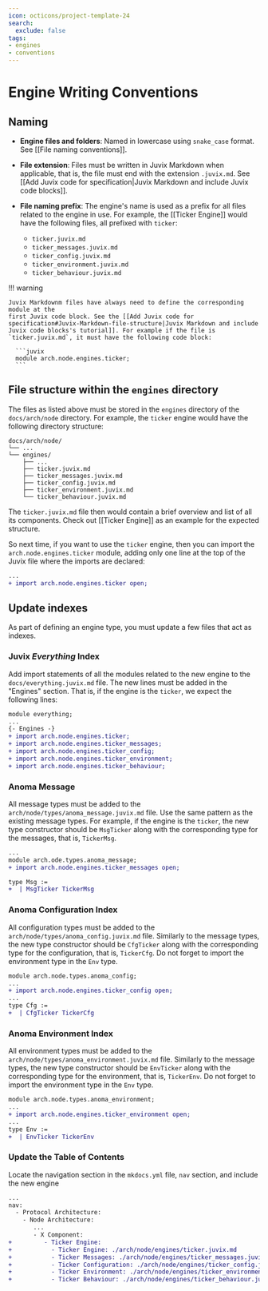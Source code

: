 ```yaml
---
icon: octicons/project-template-24
search:
  exclude: false
tags:
- engines
- conventions
---
```


# Engine Writing Conventions

## Naming

<div class="annotate" markdown>

- **Engine files and folders**: Named in lowercase using `snake_case` format. See [[File naming conventions]].

- **File extension**: Files must be written in Juvix Markdown when applicable, that is, the file
  must end with the extension `.juvix.md`. See [[Add Juvix code for specification|Juvix Markdown and include Juvix code blocks]].

- **File naming prefix**: The engine's name is used as a prefix for all
  files related to the engine in use. For example, the [[Ticker Engine]]
  would have the following files, all prefixed with `ticker`:

  - `ticker.juvix.md`
  - `ticker_messages.juvix.md`
  - `ticker_config.juvix.md`
  - `ticker_environment.juvix.md`
  - `ticker_behaviour.juvix.md`

</div>

!!! warning

    Juvix Markdownm files have always need to define the corresponding module at the
    first Juvix code block. See the [[Add Juvix code for specification#Juvix-Markdown-file-structure|Juvix Markdown and include Juvix code blocks's tutorial]]. For example if the file is
    `ticker.juvix.md`, it must have the following code block:

      ```juvix
      module arch.node.engines.ticker;
      ```

## File structure within the `engines` directory

The files as listed above must be stored in the `engines` directory of the
`docs/arch/node` directory. For example, the `ticker` engine would
have the following directory structure:

```plaintext
docs/arch/node/
└── ...
└── engines/
    ├── ...
    ├── ticker.juvix.md
    ├── ticker_messages.juvix.md
    ├── ticker_config.juvix.md
    ├── ticker_environment.juvix.md
    └── ticker_behaviour.juvix.md
```

The `ticker.juvix.md` file then would contain a brief overview and list of all
its components. Check out [[Ticker Engine]] as an example for the expected
structure.

So next time, if you want to use the `ticker` engine, then you can import the
`arch.node.engines.ticker` module, adding only one line at the top of the Juvix
file where the imports are declared:

```diff
...
+ import arch.node.engines.ticker open;
```


## Update indexes

As part of defining an engine type, you must update a few files that act as indexes.

### Juvix *Everything* Index

Add import statements of all the modules related to the new engine to the
`docs/everything.juvix.md` file. The new lines must be added in the "Engines"
section. That is, if the engine is the `ticker`, we expect the following lines:

```diff title="docs/everything.juvix.md"
module everything;
...
{- Engines -}
+ import arch.node.engines.ticker;
+ import arch.node.engines.ticker_messages;
+ import arch.node.engines.ticker_config;
+ import arch.node.engines.ticker_environment;
+ import arch.node.engines.ticker_behaviour;
```


### Anoma Message

All message types must be added to the `arch/node/types/anoma_message.juvix.md` file.
Use the same pattern as the existing message types.
For example, if the engine is the `ticker`, the new type constructor should be `MsgTicker`
along with the corresponding type for the messages, that is, `TickerMsg`.

```diff title="arch/node/types/anoma_message.juvix.md"
...
module arch.ode.types.anoma_message;
+ import arch.node.engines.ticker_messages open;

type Msg :=
+  | MsgTicker TickerMsg
```


### Anoma Configuration Index

All configuration types must be added to the `arch/node/types/anoma_config.juvix.md` file.
Similarly to the message types, the new type constructor should be `CfgTicker`
along with the corresponding type for the configuration, that is, `TickerCfg`.
Do not forget to import the environment type in the `Env` type.

```diff title="arch/node/types/anoma_config.juvix.md"
module arch.node.types.anoma_config;
...
+ import arch.node.engines.ticker_config open;
...
type Cfg :=
+  | CfgTicker TickerCfg
```


### Anoma Environment Index

All environment types must be added to the `arch/node/types/anoma_environment.juvix.md` file.
Similarly to the message types, the new type constructor should be `EnvTicker`
along with the corresponding type for the environment, that is, `TickerEnv`.
Do not forget to import the environment type in the `Env` type.

```diff title="arch/node/types/anoma_environment.juvix.md"
module arch.node.types.anoma_environment;
...
+ import arch.node.engines.ticker_environment open;
...
type Env :=
+  | EnvTicker TickerEnv
```

### Update the Table of Contents

Locate the navigation section in the `mkdocs.yml` file, `nav` section, and include
the new engine

```diff title="mkdocs.yml"
...
nav:
  - Protocol Architecture:
    - Node Architecture:
       ...
       - X Component:
+         - Ticker Engine:
+           - Ticker Engine: ./arch/node/engines/ticker.juvix.md
+           - Ticker Messages: ./arch/node/engines/ticker_messages.juvix.md
+           - Ticker Configuration: ./arch/node/engines/ticker_config.juvix.md
+           - Ticker Environment: ./arch/node/engines/ticker_environment.juvix.md
+           - Ticker Behaviour: ./arch/node/engines/ticker_behaviour.juvix.md
```
